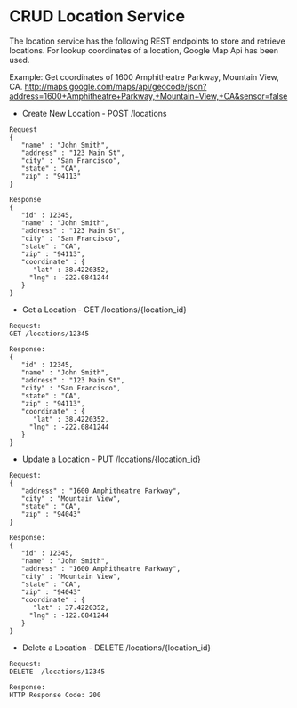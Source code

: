 CRUD Location Service
======
The location service has the following REST endpoints to store and retrieve locations.
For lookup coordinates of a location, Google Map Api has been used.

Example:
Get coordinates of 1600 Amphitheatre Parkway, Mountain View, CA.
http://maps.google.com/maps/api/geocode/json?address=1600+Amphitheatre+Parkway,+Mountain+View,+CA&sensor=false

* Create New Location - POST        /locations
```
Request
{
   "name" : "John Smith",
   "address" : "123 Main St",
   "city" : "San Francisco",
   "state" : "CA",
   "zip" : "94113"
}
```
```
Response
{
   "id" : 12345,
   "name" : "John Smith",
   "address" : "123 Main St",
   "city" : "San Francisco",
   "state" : "CA",
   "zip" : "94113",
   "coordinate" : { 
      "lat" : 38.4220352,
     "lng" : -222.0841244
   }
}

```
* Get a Location - GET        /locations/{location_id}
```
Request:
GET /locations/12345
```
```
Response:
{
   "id" : 12345,
   "name" : "John Smith",
   "address" : "123 Main St",
   "city" : "San Francisco",
   "state" : "CA",
   "zip" : "94113",
   "coordinate" : { 
      "lat" : 38.4220352,
     "lng" : -222.0841244
   }
}

```
* Update a Location - PUT /locations/{location_id}
```
Request:
{
   "address" : "1600 Amphitheatre Parkway",
   "city" : "Mountain View",
   "state" : "CA",
   "zip" : "94043"
}
```
```
Response:
{
   "id" : 12345,
   "name" : "John Smith",
   "address" : "1600 Amphitheatre Parkway",
   "city" : "Mountain View",
   "state" : "CA",
   "zip" : "94043"
   "coordinate" : { 
      "lat" : 37.4220352,
     "lng" : -122.0841244
   }
}
```
* Delete a Location - DELETE /locations/{location_id}
```
Request:
DELETE  /locations/12345
```
```
Response:
HTTP Response Code: 200
```
